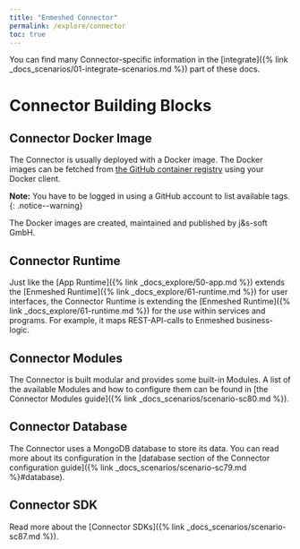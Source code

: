 ```yaml
---
title: "Enmeshed Connector"
permalink: /explore/connector
toc: true
---
```


You can find many Connector-specific information in the [integrate]({% link _docs_scenarios/01-integrate-scenarios.md %}) part of these docs.

# Connector Building Blocks

## Connector Docker Image

The Connector is usually deployed with a Docker image. The Docker images can be fetched from [the GitHub container registry](https://github.com/nmshd/cns-connector/pkgs/container/connector) using your Docker client.

**Note:** You have to be logged in using a GitHub account to list available tags.
{: .notice--warning}

The Docker images are created, maintained and published by j&s-soft GmbH.

## Connector Runtime

Just like the [App Runtime]({% link _docs_explore/50-app.md %}) extends the [Enmeshed Runtime]({% link _docs_explore/61-runtime.md %}) for user interfaces, the Connector Runtime is extending the [Enmeshed Runtime]({% link _docs_explore/61-runtime.md %}) for the use within services and programs. For example, it maps REST-API-calls to Enmeshed business-logic.

## Connector Modules

The Connector is built modular and provides some built-in Modules. A list of the available Modules and how to configure them can be found in [the Connector Modules guide]({% link _docs_scenarios/scenario-sc80.md %}).

## Connector Database

The Connector uses a MongoDB database to store its data. You can read more about its configuration in the [database section of the Connector configuration guide]({% link _docs_scenarios/scenario-sc79.md %}#database).

## Connector SDK

Read more about the [Connector SDKs]({% link _docs_scenarios/scenario-sc87.md %}).
